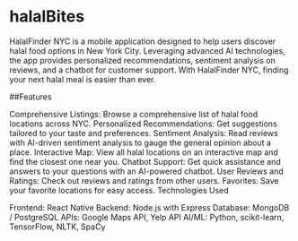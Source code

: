# halalBites
HalalFinder NYC is a mobile application designed to help users discover halal food options in New York City. Leveraging advanced AI technologies, the app provides personalized recommendations, sentiment analysis on reviews, and a chatbot for customer support. With HalalFinder NYC, finding your next halal meal is easier than ever.

##Features

Comprehensive Listings: Browse a comprehensive list of halal food locations across NYC.
Personalized Recommendations: Get suggestions tailored to your taste and preferences.
Sentiment Analysis: Read reviews with AI-driven sentiment analysis to gauge the general opinion about a place.
Interactive Map: View all halal locations on an interactive map and find the closest one near you.
Chatbot Support: Get quick assistance and answers to your questions with an AI-powered chatbot.
User Reviews and Ratings: Check out reviews and ratings from other users.
Favorites: Save your favorite locations for easy access.
Technologies Used

Frontend: React Native
Backend: Node.js with Express
Database: MongoDB / PostgreSQL
APIs: Google Maps API, Yelp API
AI/ML: Python, scikit-learn, TensorFlow, NLTK, SpaCy
